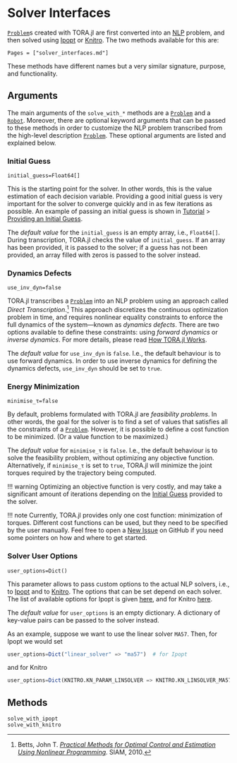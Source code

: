# Solver Interfaces

[`Problem`](@ref)s created with TORA.jl are first converted into an [NLP](https://en.wikipedia.org/wiki/Nonlinear_programming) problem, and then solved using [Ipopt](https://github.com/coin-or/Ipopt) or [Knitro](https://www.artelys.com/solvers/knitro/).
The two methods available for this are:
```@index
Pages = ["solver_interfaces.md"]
```
These methods have different names but a very similar signature, purpose, and functionality.

## Arguments

The main arguments of the `solve_with_*` methods are a [`Problem`](@ref) and a [`Robot`](@ref). Moreover, there are optional keyword arguments that can be passed to these methods in order to customize the NLP problem transcribed from the high-level description [`Problem`](@ref). These optional arguments are listed and explained below.

### Initial Guess

`initial_guess=Float64[]`

This is the starting point for the solver. In other words, this is the value estimation of each decision variable. Providing a good initial guess is very important for the solver to converge quickly and in as few iterations as possible. An example of passing an initial guess is shown in [Tutorial](@ref) > [Providing an Initial Guess](@ref).

The *default value* for the `initial_guess` is an empty array, i.e., `Float64[]`. During transcription, TORA.jl checks the value of `initial_guess`. If an array has been provided, it is passed to the solver; if a guess has not been provided, an array filled with zeros is passed to the solver instead.

### Dynamics Defects

`use_inv_dyn=false`

TORA.jl transcribes a [`Problem`](@ref) into an NLP problem using an approach called *Direct Transcription*.[^1]
This approach discretizes the continuous optimization problem in time, and requires nonlinear equality constraints to enforce the full dynamics of the system—known as *dynamics defects*.
There are two options available to define these constraints: using *forward dynamics* or *inverse dynamics*.
For more details, please read [How TORA.jl Works](@ref).

The *default value* for `use_inv_dyn` is `false`. I.e., the default behaviour is to use forward dynamics. In order to use inverse dynamics for defining the dynamics defects, `use_inv_dyn` should be set to `true`.

[^1]:
    Betts, John T. [*Practical Methods for Optimal Control and Estimation Using Nonlinear Programming*](https://epubs.siam.org/doi/book/10.1137/1.9780898718577). SIAM, 2010.

### Energy Minimization

`minimise_τ=false`

By default, problems formulated with TORA.jl are *feasibility problems*.
In other words, the goal for the solver is to find a set of values that satisfies all the constraints of a [`Problem`](@ref).
However, it is possible to define a cost function to be minimized. (Or a value function to be maximized.)

The *default value* for `minimise_τ` is `false`. I.e., the default behaviour is to solve the feasibility problem, without optimizing any objective function. Alternatively, if `minimise_τ` is set to `true`, TORA.jl will minimize the joint torques required by the trajectory being computed.

!!! warning
    Optimizing an objective function is very costly, and may take a significant amount of iterations depending on the [Initial Guess](@ref) provided to the solver.

!!! note
    Currently, TORA.jl provides only one cost function: minimization of torques.
    Different cost functions can be used, but they need to be specified by the user manually.
    Feel free to open a [New Issue](https://github.com/ferrolho/TORA.jl/issues/new) on GitHub if you need some pointers on how and where to get started.

### Solver User Options

`user_options=Dict()`

This parameter allows to pass custom options to the actual NLP solvers, i.e., to [Ipopt](https://github.com/coin-or/Ipopt) and to [Knitro](https://www.artelys.com/solvers/knitro/).
The options that can be set depend on each solver. The list of available options for Ipopt is given [here](https://coin-or.github.io/Ipopt/OPTIONS.html#OPTIONS_REF), and for Knitro [here](https://www.artelys.com/docs/knitro/3_referenceManual/userOptions.html).

The *default value* for `user_options` is an empty dictionary.
A dictionary of key-value pairs can be passed to the solver instead.

As an example, suppose we want to use the linear solver `MA57`. Then, for Ipopt we would set
```julia
user_options=Dict("linear_solver" => "ma57")  # for Ipopt
```
and for Knitro
```julia
user_options=Dict(KNITRO.KN_PARAM_LINSOLVER => KNITRO.KN_LINSOLVER_MA57)   # for Knitro
```

## Methods

```@docs
solve_with_ipopt
solve_with_knitro
```
